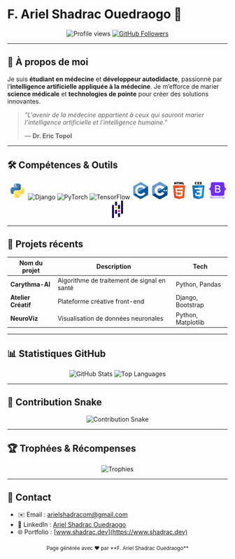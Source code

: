 # F. Ariel Shadrac Ouedraogo 👋

<div align="center">
  <img src="https://komarev.com/ghpvc/?username=ArielShadrac&color=brightgreen" alt="Profile views" />
  <a href="https://github.com/ArielShadrac?tab=followers">
    <img src="https://img.shields.io/github/followers/ArielShadrac?label=Followers&style=social" alt="GitHub Followers" />
  </a>
</div>

---

## 🔭 À propos de moi

Je suis **étudiant en médecine** et **développeur autodidacte**, passionné par l’**intelligence artificielle appliquée à la médecine**.
Je m’efforce de marier **science médicale** et **technologies de pointe** pour créer des solutions innovantes.

> _"L'avenir de la médecine appartient à ceux qui sauront marier l'intelligence artificielle et l’intelligence humaine."_
> 
> — **Dr. Eric Topol**

---

## 🛠️ Compétences & Outils

<div align="center">
  <img src="https://raw.githubusercontent.com/devicons/devicon/master/icons/python/python-original.svg" alt="Python" width="40" height="40" />
  <img src="https://cdn.worldvectorlogo.com/logos/django.svg" alt="Django" width="40" height="40" />
  <img src="https://www.vectorlogo.zone/logos/pytorch/pytorch-icon.svg" alt="PyTorch" width="40" height="40" />
  <img src="https://www.vectorlogo.zone/logos/tensorflow/tensorflow-icon.svg" alt="TensorFlow" width="40" height="40" />
  <img src="https://raw.githubusercontent.com/devicons/devicon/master/icons/c/c-original.svg" alt="C" width="40" height="40" />
  <img src="https://raw.githubusercontent.com/devicons/devicon/master/icons/cplusplus/cplusplus-original.svg" alt="C++" width="40" height="40" />
  <img src="https://raw.githubusercontent.com/devicons/devicon/master/icons/html5/html5-original-wordmark.svg" alt="HTML5" width="40" height="40" />
  <img src="https://raw.githubusercontent.com/devicons/devicon/master/icons/css3/css3-original-wordmark.svg" alt="CSS3" width="40" height="40" />
  <img src="https://raw.githubusercontent.com/devicons/devicon/master/icons/bootstrap/bootstrap-plain-wordmark.svg" alt="Bootstrap" width="40" height="40" />
  <img src="https://raw.githubusercontent.com/devicons/devicon/master/icons/pandas/pandas-original.svg" alt="Pandas" width="40" height="40" />
</div>

---

## 🚀 Projets récents

| Nom du projet      | Description                               | Tech               |
|--------------------|-------------------------------------------|--------------------|
| **Carythma-AI**    | Algorithme de traitement de signal en santé | Python, Pandas     |
| **Atelier Créatif**| Plateforme créative front-end             | Django, Bootstrap  |
| **NeuroViz**       | Visualisation de données neuronales       | Python, Matplotlib |

---

## 📊 Statistiques GitHub

<div align="center">
  <img src="https://github-readme-stats.vercel.app/api?username=ArielShadrac&show_icons=true&theme=default&count_private=true" alt="GitHub Stats" />
  <img src="https://github-readme-stats.vercel.app/api/top-langs/?username=ArielShadrac&layout=compact&theme=default" alt="Top Languages" />
</div>

---

## 🐍 Contribution Snake

<p align="center">
  <img src="https://raw.githubusercontent.com/ArielShadrac/ArielShadrac/output/github-contribution-grid-snake.svg" alt="Contribution Snake" />
</p>

---

## 🏆 Trophées & Récompenses

<p align="center">
  <img src="https://github-profile-trophy.vercel.app/?username=ArielShadrac&theme=classic" alt="Trophies" />
</p>

---

## 📝 Contact

- ✉️ Email : arielshadracom@gmail.com
- 🔗 LinkedIn : [Ariel Shadrac Ouedraogo](https://www.linkedin.com/in/ariel-shadrac)
- 🌐 Portfolio : [www.shadrac.dev](https://www.shadrac.dev)

<div align="center">
  <sub>Page générée avec ❤️ par **F. Ariel Shadrac Ouedraogo**</sub>
</div>
